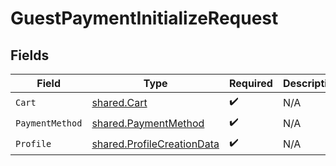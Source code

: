 # GuestPaymentInitializeRequest


## Fields

| Field                                                                    | Type                                                                     | Required                                                                 | Description                                                              |
| ------------------------------------------------------------------------ | ------------------------------------------------------------------------ | ------------------------------------------------------------------------ | ------------------------------------------------------------------------ |
| `Cart`                                                                   | [shared.Cart](../../models/shared/cart.md)                               | :heavy_check_mark:                                                       | N/A                                                                      |
| `PaymentMethod`                                                          | [shared.PaymentMethod](../../models/shared/paymentmethod.md)             | :heavy_check_mark:                                                       | N/A                                                                      |
| `Profile`                                                                | [shared.ProfileCreationData](../../models/shared/profilecreationdata.md) | :heavy_check_mark:                                                       | N/A                                                                      |